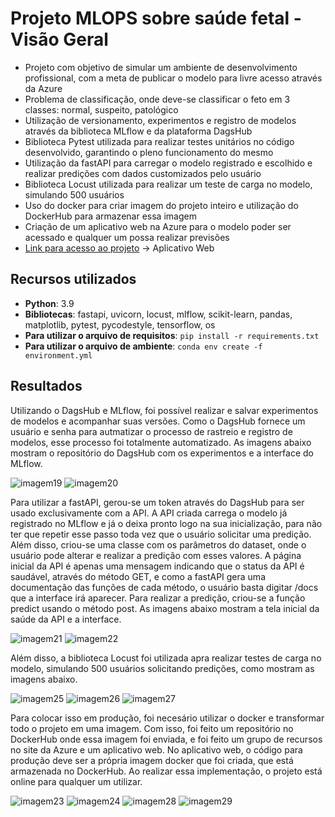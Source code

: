 # Projeto MLOPS sobre saúde fetal - Visão Geral 
 - Projeto com objetivo de simular um ambiente de desenvolvimento profissional, com a meta de publicar o modelo para livre acesso através da Azure
 - Problema de classificação, onde deve-se classificar o feto em 3 classes: normal, suspeito, patológico
 - Utilização de versionamento, experimentos e registro de modelos através da biblioteca MLflow e da plataforma DagsHub
 - Biblioteca Pytest utilizada para realizar testes unitários no código desenvolvido, garantindo o pleno funcionamento do mesmo
 - Utilização da fastAPI para carregar o modelo registrado e escolhido e realizar predições com dados customizados pelo usuário
 - Biblioteca Locust utilizada para realizar um teste de carga no modelo, simulando 500 usuários
 - Uso do docker para criar imagem do projeto inteiro e utilização do DockerHub para armazenar essa imagem
 - Criação de um aplicativo web na Azure para o modelo poder ser acessado e qualquer um possa realizar previsões
 - [Link para acesso ao projeto](https://fetalhealth-api.azurewebsites.net/docs#) -> Aplicativo Web

## Recursos utilizados
 - **Python**: 3.9
 - **Bibliotecas**: fastapi, uvicorn, locust, mlflow, scikit-learn, pandas, matplotlib, pytest, pycodestyle, tensorflow, os
 - **Para utilizar o arquivo de requisitos**: `pip install -r requirements.txt`
 - **Para utilizar o arquivo de ambiente**: `conda env create -f environment.yml`

## Resultados
Utilizando o DagsHub e MLflow, foi possível realizar e salvar experimentos de modelos e acompanhar suas versões. Como o DagsHub fornece um usuário e senha para autmatizar o processo de rastreio e registro de modelos, esse processo foi totalmente automatizado. As imagens abaixo mostram o repositório do DagsHub com os experimentos e a interface do MLflow.

![imagem19](https://github.com/vitorccmanso/Pos-Graduacao/assets/129124026/92a62484-a532-4d2e-a74b-d8311b1a0c69)
![imagem20](https://github.com/vitorccmanso/Pos-Graduacao/assets/129124026/18ccc82d-9a3f-4bef-823f-f66d19038844)

Para utilizar a fastAPI, gerou-se um token através do DagsHub para ser usado exclusivamente com a API. A API criada carrega o modelo já registrado no MLflow e já o deixa pronto logo na sua inicialização, para não ter que repetir esse passo toda vez que o usuário solicitar uma predição. Além disso, criou-se uma classe com os parâmetros do dataset, onde o usuário pode alterar e realizar a predição com esses valores.
A página inicial da API é apenas uma mensagem indicando que o status da API é saudável, através do método GET, e como a fastAPI gera uma documentação das funções de cada método, o usuário basta digitar /docs que a interface irá aparecer. Para realizar a predição, criou-se a função predict usando o método post. As imagens abaixo mostram a tela inicial da saúde da API e a interface.

![imagem21](https://github.com/vitorccmanso/Pos-Graduacao/assets/129124026/6bb1ef2a-792c-418a-b079-10962054cba0)
![imagem22](https://github.com/vitorccmanso/Pos-Graduacao/assets/129124026/26847d2a-88aa-420d-8b2b-a2ce27f1d2f4)

Além disso, a biblioteca Locust foi utilizada apra realizar testes de carga no modelo, simulando 500 usuários solicitando predições, como mostram as imagens abaixo.

![imagem25](https://github.com/vitorccmanso/Pos-Graduacao/assets/129124026/83f0b6c0-75a7-4bda-a18d-c2b040a34329)
![imagem26](https://github.com/vitorccmanso/Pos-Graduacao/assets/129124026/020a5be4-6a33-4273-8e0a-2051d638d0bd)
![imagem27](https://github.com/vitorccmanso/Pos-Graduacao/assets/129124026/b5e4d3ab-a15c-428d-98b6-0526ff86b222)

Para colocar isso em produção, foi necesário utilizar o docker e transformar todo o projeto em uma imagem. Com isso, foi feito um repositório no DockerHub onde essa imagem foi enviada, e foi feito um grupo de recursos no site da Azure e um aplicativo web. No aplicativo web, o código para produção deve ser a própria imagem docker que foi criada, que está armazenada no DockerHub. Ao realizar essa implementação, o projeto está online para qualquer um utilizar.

![imagem23](https://github.com/vitorccmanso/Pos-Graduacao/assets/129124026/818b9977-49b1-4d0c-93ab-7a654ab17d02)
![imagem24](https://github.com/vitorccmanso/Pos-Graduacao/assets/129124026/a629b3d7-7d6a-4576-8482-22ef08ef6be2)
![imagem28](https://github.com/vitorccmanso/Pos-Graduacao/assets/129124026/3c9f7253-41fa-4a31-9c76-952bd8538a89)
![imagem29](https://github.com/vitorccmanso/Pos-Graduacao/assets/129124026/f1911d07-06d8-4fea-8e23-ab8eeaf81c83)
